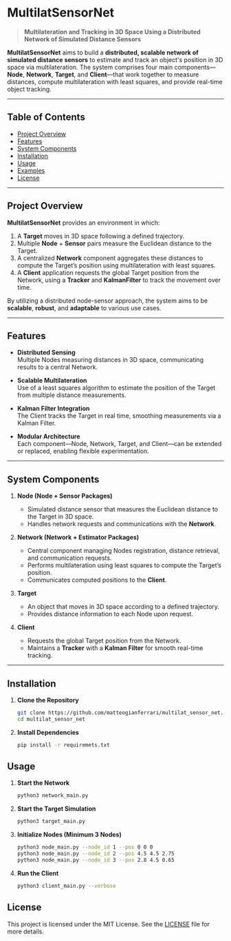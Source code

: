 # MultilatSensorNet

> **Multilateration and Tracking in 3D Space Using a Distributed Network of Simulated Distance Sensors**

**MultilatSensorNet** aims to build a **distributed, scalable network of simulated distance sensors** to estimate and track an object's position in 3D space via multilateration. The system comprises four main components—**Node**, **Network**, **Target**, and **Client**—that work together to measure distances, compute multilateration with least squares, and provide real-time object tracking.

---

## Table of Contents

- [Project Overview](#project-overview)
- [Features](#features)
- [System Components](#system-components)
- [Installation](#installation)
- [Usage](#usage)
- [Examples](#examples)
- [License](#license)

---

## Project Overview

**MultilatSensorNet** provides an environment in which:
1. A **Target** moves in 3D space following a defined trajectory.  
2. Multiple **Node** + **Sensor** pairs measure the Euclidean distance to the Target.  
3. A centralized **Network** component aggregates these distances to compute the Target’s position using multilateration with least squares.  
4. A **Client** application requests the global Target position from the Network, using a **Tracker** and **KalmanFilter** to track the movement over time.

By utilizing a distributed node-sensor approach, the system aims to be **scalable**, **robust**, and **adaptable** to various use cases.

---

## Features

- **Distributed Sensing**  
  Multiple Nodes measuring distances in 3D space, communicating results to a central Network.

- **Scalable Multilateration**  
  Use of a least squares algorithm to estimate the position of the Target from multiple distance measurements.

- **Kalman Filter Integration**  
  The Client tracks the Target in real time, smoothing measurements via a Kalman Filter.

- **Modular Architecture**  
  Each component—Node, Network, Target, and Client—can be extended or replaced, enabling flexible experimentation.

---

## System Components

1. **Node (Node + Sensor Packages)**  
   - Simulated distance sensor that measures the Euclidean distance to the Target in 3D space.  
   - Handles network requests and communications with the **Network**.

2. **Network (Network + Estimator Packages)**  
   - Central component managing Nodes registration, distance retrieval, and communication requests.  
   - Performs multilateration using least squares to compute the Target’s position.  
   - Communicates computed positions to the **Client**.

3. **Target**  
   - An object that moves in 3D space according to a defined trajectory.  
   - Provides distance information to each Node upon request.

4. **Client**  
   - Requests the global Target position from the Network.  
   - Maintains a **Tracker** with a **Kalman Filter** for smooth real-time tracking.

---

## Installation

1. **Clone the Repository**  
   ```bash
   git clone https://github.com/matteogianferrari/multilat_sensor_net.git
   cd multilat_sensor_net
2. **Install Dependencies**
   ```bash
   pip install -r requiremets.txt

## Usage

1. **Start the Network**
    ```bash
   python3 network_main.py
2. **Start the Target Simulation** 
   ```bash
   python3 target_main.py
3. **Initialize Nodes (Minimum 3 Nodes)**
   ```bash
   python3 node_main.py --node_id 1 --pos 0 0 0
   python3 node_main.py --node_id 2 --pos 4.5 4.5 2.75
   python3 node_main.py --node_id 3 --pos 2.8 4.5 0.65
4. **Run the Client**
    ```bash
    python3 client_main.py --verbose
   
## License

This project is licensed under the MIT License. See the [LICENSE](LICENSE) file for more details.